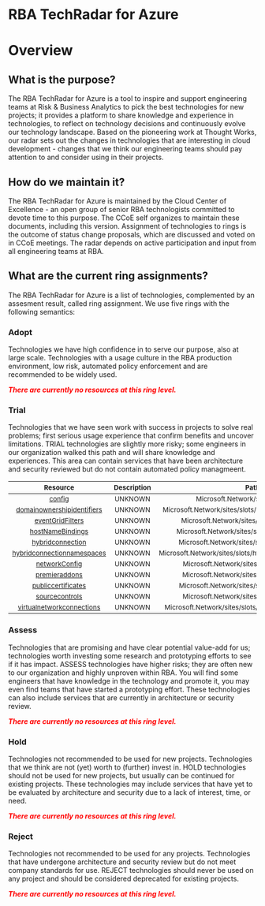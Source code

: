 
RBA TechRadar for Azure
=======================

# Overview

## What is the purpose?


The RBA TechRadar for Azure is a tool to inspire and support engineering teams at Risk & Business Analytics to pick the best technologies for new projects; it provides a platform to share knowledge and experience in technologies, to reflect on technology decisions and continuously evolve our technology landscape.  Based on the pioneering work at Thought Works, our radar sets out the changes in technologies that are interesting in cloud development - changes that we think our engineering teams should pay attention to and consider using in their projects.
## How do we maintain it?


The RBA TechRadar for Azure is maintained by the Cloud Center of Excellence - an open group of senior RBA technologists committed to devote time to this purpose.  The CCoE self organizes to maintain these documents, including this version.  Assignment of technologies to rings is the outcome of status change proposals, which are discussed and voted on in CCoE meetings.  The radar depends on active participation and input from all engineering teams at RBA.
## What are the current ring assignments?


The RBA TechRadar for Azure is a list of technologies, complemented by an assesment result, called ring assignment.  We use five rings with the following semantics:
### Adopt


Technologies we have high confidence in to serve our purpose, also at large scale.  Technologies with a usage culture in the RBA production environment, low risk, automated policy enforcement and are recommended to be widely used.  
  
***<font color="red"> There are currently no resources at this ring level. </font>***
### Trial


Technologies that we have seen work with success in projects to solve real problems;  first serious usage experience that confirm benefits and uncover limitations.  TRIAL technologies are slightly more risky; some engineers in our organization walked this path and will share knowledge and experiences.  This area can contain services that have been architecture and security reviewed but do not contain automated policy managmeent.  

|<sub>Resource</sub>|<sub>Description</sub>|<sub>Path</sub>|<sub>Status</sub>|
| :---: | :---: | :---: | :---: |
|<sub>[config](https://github.com/openrba/python-azure-techradar/tree/master/Microsoft.Network/sites/slots/config)</sub>|<sub>UNKNOWN</sub>|<sub>Microsoft.Network/sites/slots/config</sub>|<sub>TRIAL</sub>|
|<sub>[domainownershipidentifiers](https://github.com/openrba/python-azure-techradar/tree/master/Microsoft.Network/sites/slots/domainownershipidentifiers)</sub>|<sub>UNKNOWN</sub>|<sub>Microsoft.Network/sites/slots/domainownershipidentifiers</sub>|<sub>TRIAL</sub>|
|<sub>[eventGridFilters](https://github.com/openrba/python-azure-techradar/tree/master/Microsoft.Network/sites/slots/eventGridFilters)</sub>|<sub>UNKNOWN</sub>|<sub>Microsoft.Network/sites/slots/eventGridFilters</sub>|<sub>TRIAL</sub>|
|<sub>[hostNameBindings](https://github.com/openrba/python-azure-techradar/tree/master/Microsoft.Network/sites/slots/hostNameBindings)</sub>|<sub>UNKNOWN</sub>|<sub>Microsoft.Network/sites/slots/hostNameBindings</sub>|<sub>TRIAL</sub>|
|<sub>[hybridconnection](https://github.com/openrba/python-azure-techradar/tree/master/Microsoft.Network/sites/slots/hybridconnection)</sub>|<sub>UNKNOWN</sub>|<sub>Microsoft.Network/sites/slots/hybridconnection</sub>|<sub>TRIAL</sub>|
|<sub>[hybridconnectionnamespaces](https://github.com/openrba/python-azure-techradar/tree/master/Microsoft.Network/sites/slots/hybridconnectionnamespaces)</sub>|<sub>UNKNOWN</sub>|<sub>Microsoft.Network/sites/slots/hybridconnectionnamespaces</sub>|<sub>TRIAL</sub>|
|<sub>[networkConfig](https://github.com/openrba/python-azure-techradar/tree/master/Microsoft.Network/sites/slots/networkConfig)</sub>|<sub>UNKNOWN</sub>|<sub>Microsoft.Network/sites/slots/networkConfig</sub>|<sub>TRIAL</sub>|
|<sub>[premieraddons](https://github.com/openrba/python-azure-techradar/tree/master/Microsoft.Network/sites/slots/premieraddons)</sub>|<sub>UNKNOWN</sub>|<sub>Microsoft.Network/sites/slots/premieraddons</sub>|<sub>TRIAL</sub>|
|<sub>[publiccertificates](https://github.com/openrba/python-azure-techradar/tree/master/Microsoft.Network/sites/slots/publiccertificates)</sub>|<sub>UNKNOWN</sub>|<sub>Microsoft.Network/sites/slots/publiccertificates</sub>|<sub>TRIAL</sub>|
|<sub>[sourcecontrols](https://github.com/openrba/python-azure-techradar/tree/master/Microsoft.Network/sites/slots/sourcecontrols)</sub>|<sub>UNKNOWN</sub>|<sub>Microsoft.Network/sites/slots/sourcecontrols</sub>|<sub>TRIAL</sub>|
|<sub>[virtualnetworkconnections](https://github.com/openrba/python-azure-techradar/tree/master/Microsoft.Network/sites/slots/virtualnetworkconnections)</sub>|<sub>UNKNOWN</sub>|<sub>Microsoft.Network/sites/slots/virtualnetworkconnections</sub>|<sub>TRIAL</sub>|

### Assess


Technologies that are promising and have clear potential value-add for us; technologies worth investing some research and prototyping efforts to see if it has impact.  ASSESS technologies have higher risks;  they are often new to our organization and highly unproven within RBA.  You will find some engineers that have knowledge in the technology and promote it, you may even find teams that have started a prototyping effort.  These technologies can also include services that are currently in architecture or security review.  
  
***<font color="red"> There are currently no resources at this ring level. </font>***
### Hold


Technologies not recommended to be used for new projects. Technologies that we think are not (yet) worth to (further) invest in.  HOLD technologies should not be used for new projects, but usually can be continued for existing projects.  These technologies may include services that have yet to be evaluated by architecture and security due to a lack of interest, time, or need.  
  
***<font color="red"> There are currently no resources at this ring level. </font>***
### Reject


Technologies not recommended to be used for any projects. Technologies that have undergone architecture and security review but do not meet company standards for use.  REJECT technologies should never be used on any project and should be considered deprecated for existing projects.  
  
***<font color="red"> There are currently no resources at this ring level. </font>***